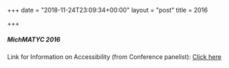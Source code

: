 +++
date = "2018-11-24T23:09:34+00:00"
layout = "post"
title = 2016

+++
##### MichMATYC 2016

Link for Information on Accessibility (from Conference panelist): [Click here](http://webaccess.msu.edu/Tutorials/index.html)